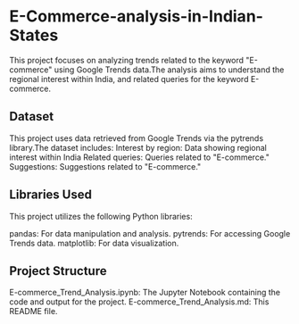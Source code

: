 # E-Commerce-analysis-in-Indian-States
This project focuses on analyzing trends related to the keyword "E-commerce" using Google Trends data.The analysis aims to understand the regional interest within India, and related queries for the keyword E-commerce.

## Dataset
This project uses data retrieved from Google Trends via the pytrends library.The dataset includes:
Interest by region: Data showing regional interest within India
Related queries: Queries related to "E-commerce."
Suggestions: Suggestions related to "E-commerce."

## Libraries Used
This project utilizes the following Python libraries:

pandas: For data manipulation and analysis.
pytrends: For accessing Google Trends data.
matplotlib: For data visualization.

## Project Structure
E-commerce_Trend_Analysis.ipynb: The Jupyter Notebook containing the code and output for the project.
E-commerce_Trend_Analysis.md: This README file.
